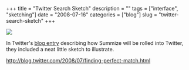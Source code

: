 +++
title = "Twitter Search Sketch"
description = ""
tags = ["interface", "sketching"]
date = "2008-07-16"
categories = ["blog"]
slug = "twitter-search-sketch"
+++



  <div class="notebook-screenshot"><a href="http://blog.twitter.com/2008/07/finding-perfect-match.html"><img src="/media/notebook/twitter-search-sketch.jpg" class="notebook-image" /></a></div><p>In Twitter's <a href="http://blog.twitter.com/2008/07/finding-perfect-match.html">blog entry</a> describing how Summize will be rolled into Twitter, they included a neat little sketch to illustrate.</p>
    
  <a href="http://blog.twitter.com/2008/07/finding-perfect-match.html">http://blog.twitter.com/2008/07/finding-perfect-match.html</a>
